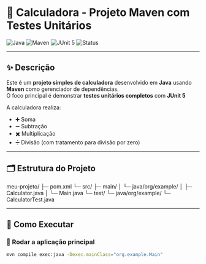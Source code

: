 # 🧮 Calculadora - Projeto Maven com Testes Unitários

![Java](https://img.shields.io/badge/Java-17-blue?logo=java)
![Maven](https://img.shields.io/badge/Maven-3.8.8-red?logo=apache-maven)
![JUnit 5](https://img.shields.io/badge/JUnit-5.10.2-green?logo=junit5)
![Status](https://img.shields.io/badge/Status-Em%20Andamento-yellow)

---

## ✨ Descrição
Este é um **projeto simples de calculadora** desenvolvido em **Java** usando **Maven** como gerenciador de dependências.  
O foco principal é demonstrar **testes unitários completos** com **JUnit 5**

A calculadora realiza:

- ➕ Soma  
- ➖ Subtração  
- ✖️ Multiplicação  
- ➗ Divisão (com tratamento para divisão por zero)

---

## 🗂 Estrutura do Projeto

meu-projeto/
├─ pom.xml
└─ src/
├─ main/
│ └─ java/org/example/
│ ├─ Calculator.java
│ └─ Main.java
└─ test/
└─ java/org/example/
└─ CalculatorTest.java

---

## 🚀 Como Executar

### 🔹 Rodar a aplicação principal

```bash
mvn compile exec:java -Dexec.mainClass="org.example.Main"
